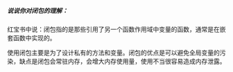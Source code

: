 ##### 说说你对闭包的理解：

红宝书中说：闭包指的是那些引用了另一个函数作用域中变量的函数，通常是在嵌套函数中实现的。

使用闭包主要是为了设计私有的方法和变量。闭包的优点是可以避免全局变量的污染，缺点是闭包会常驻内存，会增大内存使用量，使用不当很容易造成内存泄露。